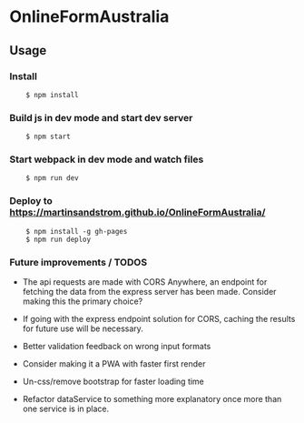 # OnlineFormAustralia

## Usage

### Install

```console
    $ npm install
```

### Build js in dev mode and start dev server

```console
    $ npm start
```
### Start webpack in dev mode and watch files

```console
    $ npm run dev
```

### Deploy to https://martinsandstrom.github.io/OnlineFormAustralia/

```console
    $ npm install -g gh-pages
    $ npm run deploy
```


### Future improvements / TODOS

* The api requests are made with CORS Anywhere, an endpoint for fetching the data from the express server has been made. Consider making this the primary choice?

* If going with the express endpoint solution for CORS, caching the results for future use will be necessary.

* Better validation feedback on wrong input formats

* Consider making it a PWA with faster first render

* Un-css/remove bootstrap for faster loading time

* Refactor dataService to something more explanatory once more than one service is in place.

